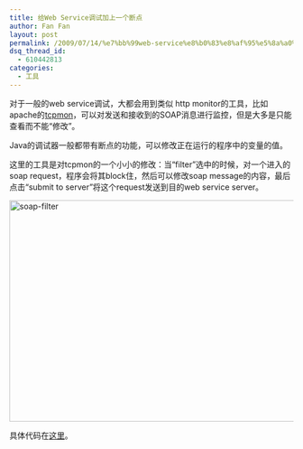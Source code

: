 ```yaml
---
title: 给Web Service调试加上一个断点
author: Fan Fan
layout: post
permalink: /2009/07/14/%e7%bb%99web-service%e8%b0%83%e8%af%95%e5%8a%a0%e4%b8%8a%e4%b8%80%e4%b8%aa%e6%96%ad%e7%82%b9/
dsq_thread_id:
  - 610442813
categories:
  - 工具
---
```

对于一般的web service调试，大都会用到类似 http monitor的工具，比如apache的<a href="http://ws.apache.org/commons/tcpmon/" target="_blank">tcpmon</a>，可以对发送和接收到的SOAP消息进行监控，但是大多是只能查看而不能“修改”。

Java的调试器一般都带有断点的功能，可以修改正在运行的程序中的变量的值。

这里的工具是对tcpmon的一个小小的修改：当“filter”选中的时候，对一个进入的soap request，程序会将其block住，然后可以修改soap message的内容，最后点击“submit to server”将这个request发送到目的web service server。

<img class="alignnone size-full wp-image-311" title="soap-filter" src="http://fkpwolf.net/WordPress/wp-content/uploads/2009/07/soap-filter.PNG" alt="soap-filter" width="560" height="392" />

具体代码在<a href="http://code.google.com/p/tcpmon2/" target="_blank">这里</a>。